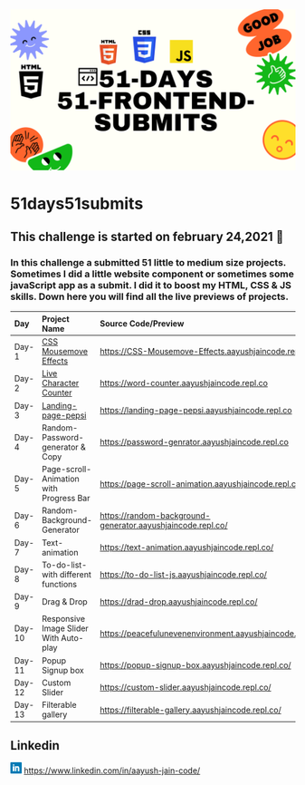 <img src="./banner.png">

# 51days51submits

 ## This challenge is started on february 24,2021 📅
 ### In this challenge a submitted 51 little to medium size projects. Sometimes I did a little website component or sometimes some javaScript app as a submit. I did it to boost my HTML, CSS & JS skills. Down here you will find all the live previews of projects. 

| Day   | Project Name    | Source Code/Preview |
| :---  | :------------- | :------------------ |  
| Day-1 | [CSS Mousemove Effects](https://github.com/Aayushjain-code/51-days_51-FrontEnd-submits/tree/master/day-1-CSS%20Mousemove%20Effects)  | https://CSS-Mousemove-Effects.aayushjaincode.repl.co|
| Day-2 | [Live Character Counter](https://github.com/Aayushjain-code/51-days_51-FrontEnd-submits/tree/master/day-2-Live%20Character%20Counter)  | https://word-counter.aayushjaincode.repl.co |
| Day-3 | [Landing-page-pepsi](https://github.com/Aayushjain-code/51-days_51-FrontEnd-submits/tree/master/day-3-landing-page-pepsi) | https://landing-page-pepsi.aayushjaincode.repl.co |
| Day-4 | Random-Password-generator & Copy | https://password-genrator.aayushjaincode.repl.co |
| Day-5 | Page-scroll-Animation with Progress Bar | https://page-scroll-animation.aayushjaincode.repl.co/|
| Day-6 | Random-Background-Generator | https://random-background-generator.aayushjaincode.repl.co/ |
| Day-7 | Text-animation |https://text-animation.aayushjaincode.repl.co/ |
| Day-8| To-do-list-with different functions | https://to-do-list-js.aayushjaincode.repl.co/ |
| Day-9| Drag & Drop | https://drad-drop.aayushjaincode.repl.co/ |
| Day-10| Responsive Image Slider  With Auto-play| https://peacefulunevenenvironment.aayushjaincode.repl.co/ |
| Day-11| Popup Signup box| https://popup-signup-box.aayushjaincode.repl.co/ |
| Day-12| Custom Slider| https://custom-slider.aayushjaincode.repl.co/ |
| Day-13| Filterable gallery| https://filterable-gallery.aayushjaincode.repl.co/ |


## Linkedin
<img src="./linkedin.png" width=20px>    https://www.linkedin.com/in/aayush-jain-code/
